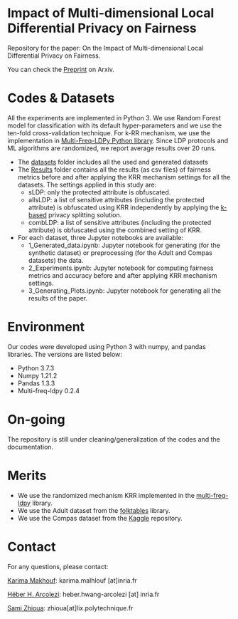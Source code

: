 # Impact of Multi-dimensional Local Differential Privacy on Fairness
Repository for the paper: On the Impact of Multi-dimensional Local
Differential Privacy on Fairness. 

You can check the [Preprint](https://arxiv.org/abs/2312.04404) on Arxiv.


# Codes & Datasets
All the experiments are implemented in Python 3. We use Random Forest model for classification with its default hyper-parameters and we use the
ten-fold cross-validation technique. For k-RR mechanism, we use the implementation in [Multi-Freq-LDPy Python library](https://github.com/hharcolezi/multi-freq-ldpy). Since LDP protocols and ML algorithms are randomized, we report average results over 20 runs. 
* The [datasets](https://github.com/KarimaMakhlouf/Impact_of_LDP_on_Fairness/tree/main/Datasets) folder includes all the used and generated datasets
* The [Results](https://github.com/KarimaMakhlouf/Impact_of_LDP_on_Fairness/tree/main/Results) folder contains all the results (as csv files) of fairness metrics before and after applying the KRR mechanism settings for all the datasets. The settings applied in this study are:
    - sLDP: only the protected attribute is obfuscated.
    - allsLDP: a list of sensitive attributes (including the protected attribute) is obfuscated using KRR independently by applying the [k-based](https://link.springer.com/chapter/10.1007/978-3-031-37586-6_1) privacy splitting solution.
    - combLDP: a list of sensitive attributes (including the protected attribute) is obfuscated using the combined setting of KRR.
* For each dataset, three Jupyter notebooks are available:
    - 1_Generated_data.ipynb: Jupyter notebook for generating (for the synthetic dataset) or preprocessing (for the Adult and Compas datasets) the data.
    - 2_Experiments.ipynb: Jupyter notebook for computing fairness metrics and accuracy before and after applying KRR mechanism settings.
    - 3_Generating_Plots.ipynb: Jupyter notebook for generating all the results of the paper.
    
# Environment
Our codes were developed using Python 3 with numpy, and pandas libraries. The versions are listed below:
* Python 3.7.3
* Numpy 1.21.2
* Pandas 1.3.3
* Multi-freq-ldpy 0.2.4

# On-going
The repository is still under cleaning/generalization of the codes and the documentation.

# Merits
* We use the randomized mechanism KRR implemented in the [multi-freq-ldpy](https://github.com/hharcolezi/multi-freq-ldpy) library.
* We use the Adult dataset from the [folktables](https://github.com/socialfoundations/folktables) library.
* We use the Compas dataset from the [Kaggle](https://www.kaggle.com/datasets/danofer/compass) repository.

# Contact
For any questions, please contact:

[Karima Makhouf](http://www.lix.polytechnique.fr/Labo/Karima.MAKHLOUF/): karima.malhlouf [at]inria.fr

[Héber H. Arcolezi](https://hharcolezi.github.io/): heber.hwang-arcolezi [at] inria.fr

[Sami Zhioua](https://www.lix.polytechnique.fr/Labo/Sami.ZHIOUA/): zhioua[at]lix.polytechnique.fr

